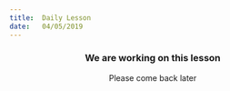 ```yaml
---
title:  Daily Lesson
date:   04/05/2019
---
```


### <center>We are working on this lesson</center>
<center>Please come back later</center>